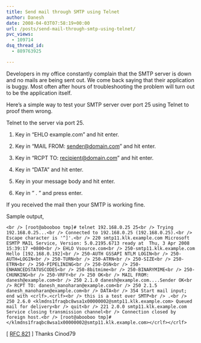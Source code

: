 ```yaml
---
title: Send mail through SMTP using Telnet
author: Danesh
date: 2008-04-03T07:58:19+00:00
url: /posts/send-mail-through-smtp-using-telnet/
pvc_views:
  - 109714
dsq_thread_id:
  - 889763925

---
```

Developers in my office constantly complain that the SMTP server is down and no mails are being sent out. We come back saying that their application is buggy. Most often after hours of troubleshooting the problem will turn out to be the application itself.

Here&#8217;s a simple way to test your SMTP server over port 25 using Telnet to proof them wrong.

Telnet to the server via port 25.

1. Key in &#8220;EHLO example.com&#8221; and hit enter.

2. Key in &#8220;MAIL FROM: sender@domain.com&#8221; and hit enter.

3. Key in &#8220;RCPT TO: recipient@domain.com&#8221; and hit enter.

4. Key in &#8220;DATA&#8221; and hit enter.

5. Key in your message body and hit enter.

6. Key in &#8221; . &#8221; and press enter.

If you received the mail then your SMTP is working fine.

Sample output,  
<!--more-->

  
`<br />
[root@abooboo tmp]# telnet 192.168.0.25 25<br />
Trying 192.168.0.25...<br />
Connected to 192.168.0.25 (192.168.0.25).<br />
Escape character is '^]'.<br />
220 smtp11.klk.example.com Microsoft ESMTP MAIL Service, Version: 5.0.2195.6713 ready at  Thu, 3 Apr 2008 15:39:17 +0800<br />
EHLO Vsource.com<br />
250-smtp11.klk.example.com Hello [192.168.0.192]<br />
250-AUTH GSSAPI NTLM LOGIN<br />
250-AUTH=LOGIN<br />
250-TURN<br />
250-ATRN<br />
250-SIZE<br />
250-ETRN<br />
250-PIPELINING<br />
250-DSN<br />
250-ENHANCEDSTATUSCODES<br />
250-8bitmime<br />
250-BINARYMIME<br />
250-CHUNKING<br />
250-VRFY<br />
250 OK<br />
MAIL FROM: danesh@example.com<br />
250 2.1.0 danesh@example.com....Sender OK<br />
RCPT TO: danesh_manoharan@example.com<br />
250 2.1.5 danesh_manoharan@example.com<br />
DATA<br />
354 Start mail input; end with <crlf>.<crlf><br />
this is a test over SMTP<br />
.<br />
250 2.6.0 <klmdns1fraqbc8wsa1x00000002@smtp11.klk.example.com> Queued mail for delivery<br />
quit<br />
221 2.0.0 smtp11.klk.example.com Service closing transmission channel<br />
Connection closed by foreign host.<br />
[root@abooboo tmp]#</klmdns1fraqbc8wsa1x00000002@smtp11.klk.example.com></crlf></crlf>`

[ [RFC 821][1] ] Thanks Cinod79

 [1]: http://www.ietf.org/rfc/rfc0821.txt